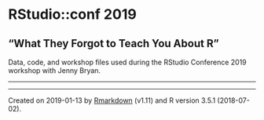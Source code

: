 
<!-- README.md is generated from README.Rmd. Please edit that file -->

# RStudio::conf 2019

## “What They Forgot to Teach You About R”

Data, code, and workshop files used during the RStudio Conference 2019
workshop with Jenny Bryan.

-----

-----

Created on 2019-01-13 by
[Rmarkdown](https://github.com/rstudio/rmarkdown) (v1.11) and R version
3.5.1 (2018-07-02).
